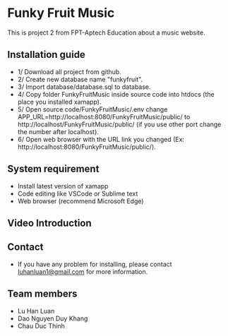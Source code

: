 # Funky Fruit Music
This is project 2 from FPT-Aptech Education about a music website.

## Installation guide
- 1/ Download all project from github.
- 2/ Create new database name "funkyfruit".
- 3/ Import database/database.sql to database.
- 4/ Copy folder FunkyFruitMusic inside source code into htdocs (the place you installed xamapp).
- 5/ Open source code/FunkyFruitMusic/.env change APP_URL=http://localhost:8080/FunkyFruitMusic/public/ to http://localhost/FunkyFruitMusic/public/ (if you use other port change the number after localhost).
- 6/ Open web browser with the URL link you changed (Ex: http://localhost:8080/FunkyFruitMusic/public/).

## System requirement
- Install latest version of xamapp
- Code editing like VSCode or Sublime text
- Web browser (recommend Microsoft Edge)

## Video Introduction

## Contact
- If you have any problem for installing, please contact luhanluan1@gmail.com for more information.

## Team members
- Lu Han Luan
- Dao Nguyen Duy Khang
- Chau Duc Thinh

